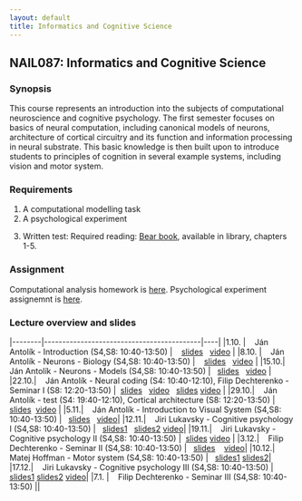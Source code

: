 ```yaml
---
layout: default
title: Informatics and Cognitive Science 
---
```

## NAIL087: Informatics and Cognitive Science

### Synopsis

This course represents an introduction into the subjects of computational neuroscience and cognitive psychology. The first semester focuses on basics of 
neural computation, including canonical models of neurons, architecture of cortical circuitry and its function and information processing
in neural substrate. This basic knowledge is then built upon to introduce students to principles of cognition in several example systems,
including vision and motor system.

### Requirements

1) A computational modelling task <br>
2) A psychological experiment <br>
<!--3) Participation in a psychological experiment <br> -->
3) Written test: Required reading: [Bear book](https://www.amazon.com/Neuroscience-Exploring-Mark-F-Bear/dp/0781760038), available in library, chapters 1-5. <br>



<!--

### Participation in experiment

The experiment will be run by [Filip Děchtěrenko](http://www.ms.mff.cuni.cz/~dechf7am/). Please register for the experiment [here](https://www.experimenty-labels.cz/public/participant_create.php?s=19). 
During october you should receive email with details of the experiment and the date.
-->

### Assignment

Computational analysis homework is [here](https://github.com/fidadoma/etraChallenge_ICS).
Psychological experiment assignemnt is [here](https://osf.io/d42v3/).


### Lecture overview and slides

|--------|-------------------------------------------|----|
|1.10. |  &nbsp;&nbsp; Ján Antolík - Introduction (S4,S8: 10:40-13:50) | &nbsp;&nbsp; [slides](https://u.pcloud.link/publink/show?code=XZ7KgpXZop31rSKEyeXQbcJWXqJKfQh8Y0Sk)      &nbsp; [video](https://u.pcloud.link/publink/show?code=XZw4qJXZkOxVefrj06JPWlvjVOzqXp2zdmoy)  |
|8.10. |  &nbsp;&nbsp; Ján Antolík - Neurons - Biology (S4,S8: 10:40-13:50) | &nbsp;&nbsp; [slides](https://u.pcloud.link/publink/show?code=XZyNCpXZ2TbdQdaJjYjryg0vxOLTt5S1BeL7) &nbsp; [video](https://u.pcloud.link/publink/show?code=XZ6H2FXZXVRcPgsIAjyJLXmXAln20FvxJbC7)  |
|15.10.|  &nbsp;&nbsp;  Ján Antolík - Neurons - Models (S4,S8: 10:40-13:50) |&nbsp;&nbsp; [slides](https://u.pcloud.link/publink/show?code=XZhhaFXZPTaHVYu4vt85Ej3PBJ8DhHQDCEHX)  &nbsp; [video](https://u.pcloud.link/publink/show?code=XZaHBpXZD3YRN1pP3phbQ4ROlIBU6zp3wGjX)  |
|22.10.|  &nbsp;&nbsp;  Ján Antolík - Neural coding (S4: 10:40-12:10), Filip Dechterenko - Seminar I (S8: 12:20-13:50) |&nbsp; [slides](https://u.pcloud.link/publink/show?code=XZA3CpXZS6OvPY7Nvj4f9tErqFaS6FhnAuTk) &nbsp; [video](https://u.pcloud.link/publink/show?code=XZYNCpXZsfSVw2ffemLYwvbBo2U6dXuFU1YV) &nbsp; [slides](https://u.pcloud.link/publink/show?code=XZpHUpXZW6jBM2sI21Xgm3TmeI2p2JDizEVV) [video](https://u.pcloud.link/publink/show?code=XZuSUpXZlVAgp88iiApIsb7uGN3mqVfEHSdk) |
|29.10.|  &nbsp;&nbsp;  Ján Antolík - test (S4: 19:40-12:10), Cortical architecture  (S8: 12:20-13:50) |&nbsp; [slides](https://u.pcloud.link/publink/show?code=XZk14HXZqQEoRlG4UXY3mrfVKdJuvpROR1HV)  &nbsp;[video](https://u.pcloud.link/publink/show?code=XZphNHXZqo33Rb82xe0RNTCiqqG4PbNsKtP7)  |
|5.11.|  &nbsp;&nbsp;  Ján Antolík - Introduction to Visual System (S4,S8: 10:40-13:50) |&nbsp;&nbsp; [slides](https://u.pcloud.link/publink/show?code=XZdhNHXZ7mDsjebAd3VR3Jgl4Uv2cVkQCcEk)  &nbsp; [video](https://u.pcloud.link/publink/show?code=XZPNezXZJyNoMyF4gT5UyLf7u7jRHzpLFqi7)|
|12.11.|  &nbsp;&nbsp;  Jiri Lukavsky - Cognitive psychology I (S4,S8: 10:40-13:50) |&nbsp;&nbsp; [slides1](https://u.pcloud.link/publink/show?code=XZONezXZGVNNS5Ud4mVO0NCMn3oRn828yJb7) &nbsp; [slides2](https://u.pcloud.link/publink/show?code=XZ3NezXZ5YILwtKrORjpEljV25iPb0ztiWt7) [video](https://u.pcloud.link/publink/show?code=XZi2gRXZFLNO1zHvGE0vbXXOs6WU90qGwteV)|
|19.11.|  &nbsp;&nbsp;  Jiri Lukavsky - Cognitive psychology II (S4,S8: 10:40-13:50) |&nbsp;&nbsp;[slides](https://u.pcloud.link/publink/show?code=XZ2WgRXZzPq6YS9AsKpePYN2GExBuuOKop8k) [video](https://u.pcloud.link/publink/show?code=XZ7WgRXZqwMd813QDpLjdqlLktPXjH1JOksk) |
|3.12.|  &nbsp;&nbsp;  Filip Dechterenko - Seminar II (S4,S8: 10:40-13:50) |&nbsp;&nbsp; [slides](https://u.pcloud.link/publink/show?code=XZHL54XZzzqKp3sD88VMj6GveDXM4Rd27D6X) &nbsp;&nbsp; [video](https://u.pcloud.link/publink/show?code=XZmvJ4XZJQFMRuUcUFBd4PtDczhk0fFR5Wwy)|
|10.12.|  &nbsp;&nbsp;  Matej Hoffman - Motor system (S4,S8: 10:40-13:50) |&nbsp;&nbsp; [slides1](https://u.pcloud.link/publink/show?code=XZOu9QXZtxLkcXpCJNjJ60MiJXk8oyQ39bmX) [slides2](https://u.pcloud.link/publink/show?code=XZOu9QXZtxLkcXpCJNjJ60MiJXk8oyQ39bmX)|
|17.12.|  &nbsp;&nbsp;  Jiri Lukavsky - Cognitive psychology III (S4,S8: 10:40-13:50) |&nbsp;&nbsp; [slides1](https://u.pcloud.link/publink/show?code=XZfu9QXZQrpeMzus6Wz1J877yyaJWRMcGPk0) [slides2](https://u.pcloud.link/publink/show?code=XZwu9QXZVULB8gT1lfF0HYRSjH25yShPBrxV) [video](https://u.pcloud.link/publink/show?code=XZHf9QXZ5CB42T7xir5qBg0n0ghvd8NjnelX)| 
|7.1.  |  &nbsp;&nbsp; Filip Dechterenko - Seminar III (S4,S8: 10:40-13:50) ||


<!--|29.10. |  &nbsp;&nbsp;  Ján Antolík - Introduction to Vision Systems (S4-S8: 10:40-13:50) |&nbsp;&nbsp; [slides](/assets/slides/VisualSystemGeneralOverview.pdf) |-->

